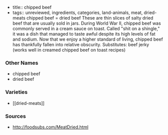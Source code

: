 - title:: chipped beef
- tags:: unreviewed, ingredients, categories, land-animals, meat, dried-meats
chipped beef = dried beef These are thin slices of salty dried beef that are usually sold in jars. During World War II, chipped beef was commonly served in a cream sauce on toast. Called "shit on a shingle," it was a dish that managed to taste awful despite its high levels of fat and sodium. Now that we enjoy a higher standard of living, chipped beef has thankfully fallen into relative obscurity. Substitutes: beef jerky (works well in creamed chipped beef on toast recipes)

### Other Names

* chipped beef
* dried beef

### Varieties

* [[dried-meats]]

### Sources
* http://foodsubs.com/MeatDried.html
